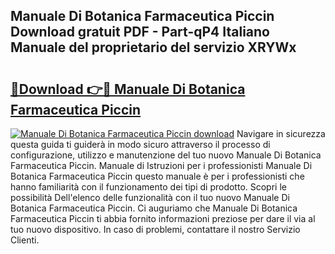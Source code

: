 ## Manuale Di Botanica Farmaceutica Piccin Download gratuit PDF - Part-qP4 Italiano Manuale del proprietario del servizio XRYWx

# <h2><a href="http://dfb1ju.blite.top/?on=Manuale+Di+Botanica+Farmaceutica+Piccin">🔗Download 👉🔴 Manuale Di Botanica Farmaceutica Piccin</a></h2>

[![Manuale Di Botanica Farmaceutica Piccin download](https://i.imgur.com/lujVjoI.png)](http://dfb1ju.blite.top/?on=Manuale+Di+Botanica+Farmaceutica+Piccin)
Navigare in sicurezza questa guida ti guiderà in modo sicuro attraverso il processo di configurazione, utilizzo e manutenzione del tuo nuovo Manuale Di Botanica Farmaceutica Piccin. Manuale di Istruzioni per i professionisti Manuale Di Botanica Farmaceutica Piccin questo manuale è per i professionisti che hanno familiarità con il funzionamento dei tipi di prodotto. Scopri le possibilità Dell'elenco delle funzionalità con il tuo nuovo Manuale Di Botanica Farmaceutica Piccin. Ci auguriamo che Manuale Di Botanica Farmaceutica Piccin ti abbia fornito informazioni preziose per dare il via al tuo nuovo dispositivo. In caso di problemi, contattare il nostro Servizio Clienti.
